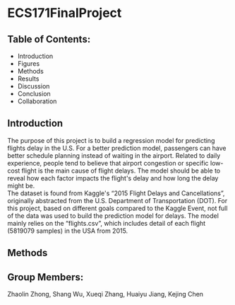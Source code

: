 # ECS171FinalProject

## Table of Contents:
  - Introduction
  - Figures
  - Methods
  - Results
  - Discussion
  - Conclusion
  - Collaboration



## Introduction <br/>
  The purpose of this project is to build a regression model for predicting flights delay in the U.S.  For a better prediction model, passengers can have better schedule planning instead of waiting in the airport. Related to daily experience, people tend to believe that airport congestion or specific low-cost flight is the main cause of flight delays. The model should be able to reveal how each factor impacts the flight's delay and how long the delay might be. <br/>
  The dataset is found from Kaggle's “2015 Flight Delays and Cancellations”, originally abstracted from the U.S. Department of Transportation (DOT). For this project, based on different goals compared to the Kaggle Event, not full of the data was used to build the prediction model for delays. The model mainly relies on the  “flights.csv”, which includes detail of each flight (5819079 samples) in the USA from 2015. <br/>
 
 ## Methods <br/>
 

## Group Members:
Zhaolin Zhong, 
Shang Wu,
Xueqi Zhang,
Huaiyu Jiang,
Kejing Chen

